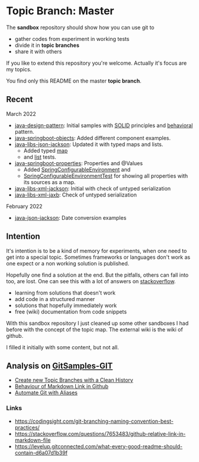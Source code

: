 # Topic Branch: Master

The **sandbox** repository should show how you can use git to
* gather codes from experiment in working tests
* divide it in **topic branches**
* share it with others

If you like to extend this repository you're welcome. Actually it's focus are my topics. 

You find only this README on the master **topic branch**. 

## Recent
March 2022
* [java-design-pattern](/../../tree/java-design-pattern): Initial samples with [SOLID](/../../tree/java-design-pattern/test/samples/solid) principles and  [behavioral](/../../tree/java-design-pattern/test/samples/behavioral) pattern.
* [java-springboot-objects](/../../tree/java-springboot-objects): Added different component examples.
* [java-libs-json-jackson](../../tree/java-libs-json-jackson): Updated it with typed maps and lists.
  * Added typed [map](../../blob/java-libs-json-jackson/test/sources/AddressListTest.java) 
  * and [list](../../blob/java-libs-json-jackson/test/sources/AddressMapTest.java) tests.
* [java-springboot-properties](../../tree/java-springboot-properties): Properties and @Values
  * Added [SpringConfigurableEnvironment](../../blob/java-springboot-properties/test/properties/helper/SpringConfigurableEnvironment.java) and 
  * [SpringConfigurableEnvironmentTest](../../blob/java-springboot-properties/test/properties/helper/SpringConfigurableEnvironmentTest.java) for showing all properties with its sources as a map.
* [java-libs-xml-jackson](../../tree/java-libs-xml-jackson): Initial with check of untyped serialization
* [java-libs-xml-jaxb](../../sandbox/tree/java-libs-xml-jaxb): Check of untyped serialization

February 2022
* [java-json-jackson](../../tree/java-libs-json-jackson): Date conversion examples


## Intention
It's intention is to be a kind of memory for experiments, when one need to get into a special topic. Sometimes
frameworks or languages don't work as one expect or a non working solution is published.

Hopefully one find a solution at the end. But the pitfalls, others can fall into too, are lost. One can see this with a lot of
answers on [stackoverflow](https://stackoverflow.com).

* learning from solutions that doesn't work
* add code in a structured manner
* solutions that hopefully immediately work
* free (wiki) documentation from code snippets

With this sandbox repository I just cleaned up some other sandboxes I had before with the concept of the topic map.
The external wiki is the wiki of github.

I filled it initially with some content, but not all.


## Analysis on [GitSamples-GIT](https://github.com/fluentcodes/GitSamples-GIT)
* [Create new Topic Branches with a Clean History](https://github.com/fluentcodes/GitSamples-GIT/tree/switch-orphan-readme)
* [Behaviour of Markdown Link in Github](https://github.com/fluentcodes/GitSamples-GIT/tree/github-readme-links)
* [Automate Git with Aliases](https://github.com/fluentcodes/GitSamples-GIT/tree/automate-git)

### Links
* https://codingsight.com/git-branching-naming-convention-best-practices/
* https://stackoverflow.com/questions/7653483/github-relative-link-in-markdown-file
* https://levelup.gitconnected.com/what-every-good-readme-should-contain-d6a07d1b39f